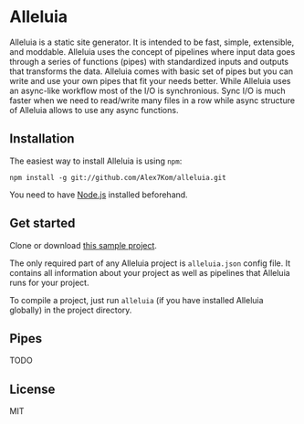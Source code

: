 # Alleluia

Alleluia is a static site generator. It is intended to be fast, simple, extensible, and moddable.
Alleluia uses the concept of pipelines where input data goes through a series of functions (pipes) with standardized inputs and outputs that transforms the data.
Alleluia comes with basic set of pipes but you can write and use your own pipes that fit your needs better.
While Alleluia uses an async-like workflow most of the I/O is synchronious. Sync I/O is much faster when we need to read/write many files in a row while async structure of Alleluia allows to use any async functions.

## Installation

The easiest way to install Alleluia is using `npm`:

    npm install -g git://github.com/Alex7Kom/alleluia.git

You need to have [Node.js](http://nodejs.org) installed beforehand.

## Get started

Clone or download [this sample project](https://github.com/Alex7Kom/alleluia-sample-project).

The only required part of any Alleluia project is `alleluia.json` config file. It contains all information about your project as well as pipelines that Alleluia runs for your project.

To compile a project, just run `alleluia` (if you have installed Alleluia globally) in the project directory.

## Pipes

TODO

## License

MIT